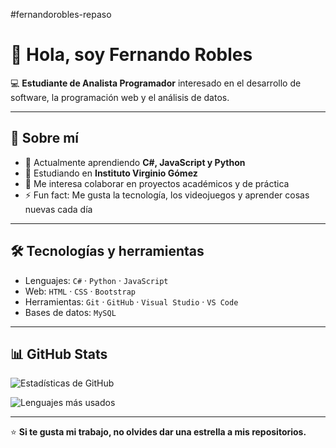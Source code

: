 #fernandorobles-repaso
# 👋 Hola, soy Fernando Robles  

💻 **Estudiante de Analista Programador** interesado en el desarrollo de software, la programación web y el análisis de datos.  

---

## 🚀 Sobre mí  
- 🔭 Actualmente aprendiendo **C#, JavaScript y Python**  
- 🌱 Estudiando en **Instituto Virginio Gómez**  
- 👯 Me interesa colaborar en proyectos académicos y de práctica  
- ⚡ Fun fact: Me gusta la tecnología, los videojuegos y aprender cosas nuevas cada día  

---

## 🛠️ Tecnologías y herramientas  
- Lenguajes: `C#` · `Python` · `JavaScript`  
- Web: `HTML` · `CSS` · `Bootstrap`  
- Herramientas: `Git` · `GitHub` · `Visual Studio` · `VS Code`  
- Bases de datos: `MySQL`  

---

## 📊 GitHub Stats  
![Estadísticas de GitHub](https://github-readme-stats.vercel.app/api?username=fernando-robles&show_icons=true&theme=radical)  

![Lenguajes más usados](https://github-readme-stats.vercel.app/api/top-langs/?username=fernando-robles&layout=compact&theme=radical)  

---

⭐️ **Si te gusta mi trabajo, no olvides dar una estrella a mis repositorios.**